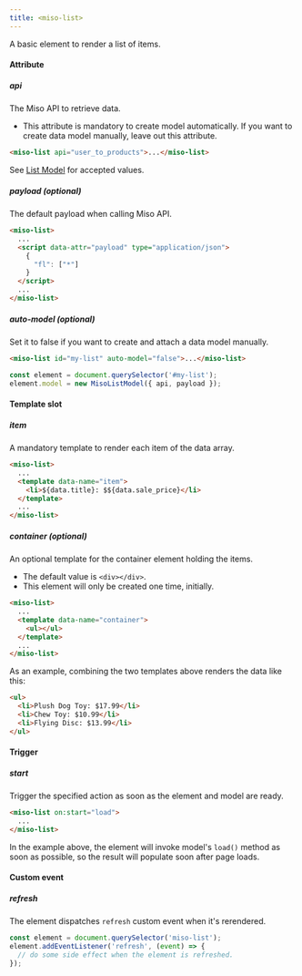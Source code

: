 ```yaml
---
title: <miso-list>
---
```


A basic element to render a list of items.

#### Attribute

##### api
The Miso API to retrieve data.
* This attribute is mandatory to create model automatically. If you want to create data model manually, leave out this attribute.
```html
<miso-list api="user_to_products">...</miso-list>
```

See [List Model](../model/list-model) for accepted values.

##### payload (optional)
The default payload when calling Miso API.
```html
<miso-list>
  ...
  <script data-attr="payload" type="application/json">
    {
      "fl": ["*"]
    }
  </script>
  ...
</miso-list>
```

##### auto-model (optional)
Set it to false if you want to create and attach a data model manually.
```html
<miso-list id="my-list" auto-model="false">...</miso-list>
```

```js
const element = document.querySelector('#my-list');
element.model = new MisoListModel({ api, payload });
```

#### Template slot

##### item
A mandatory template to render each item of the data array.
```html
<miso-list>
  ...
  <template data-name="item">
    <li>${data.title}: $${data.sale_price}</li>
  </template>
  ...
</miso-list>
```

##### container (optional)
An optional template for the container element holding the items. 
* The default value is `<div></div>`. 
* This element will only be created one time, initially.

```html
<miso-list>
  ...
  <template data-name="container">
    <ul></ul>
  </template>
  ...
</miso-list>
```

As an example, combining the two templates above renders the data like this:
```html
<ul>
  <li>Plush Dog Toy: $17.99</li>
  <li>Chew Toy: $10.99</li>
  <li>Flying Disc: $13.99</li>
</ul>
```

#### Trigger

##### start
Trigger the specified action as soon as the element and model are ready.
```html
<miso-list on:start="load">
  ...
</miso-list>
```

In the example above, the element will invoke model's `load()` method as soon as possible, so the result will populate soon after page loads.

#### Custom event

##### refresh
The element dispatches `refresh` custom event when it's rerendered.
```js
const element = document.querySelector('miso-list');
element.addEventListener('refresh', (event) => {
  // do some side effect when the element is refreshed.
});
```
